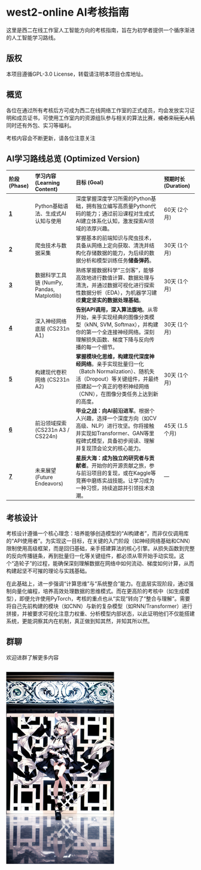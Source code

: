 # west2-online AI考核指南

这里是西二在线工作室人工智能方向的考核指南，旨在为初学者提供一个循序渐进的人工智能学习路线。

## 版权

本项目遵循GPL-3.0 License，转载请注明本项目仓库地址。

## 概览

各位在通过所有考核后方可成为西二在线网络工作室的正式成员，均会发放实习证明和成员证书，可使用工作室内的资源组队参与相关的算法比赛，~~或者来玩无人机~~ 同时还有外包、实习等福利。

考核内容会不断更新，请各位注意关注

## **AI学习路线总览 (Optimized Version)**

| 阶段 (Phase) | 学习内容 (Learning Content)             | 目标 (Goal)                                                                                                       | 预期时长 (Duration) |
| :--------- | :---------------------------------- | :-------------------------------------------------------------------------------------------------------------- | :-------------- |
| **[1](./tasks/task1/task1.md)**      | Python基础语法、生成式AI认知与使用               | 深度掌握深度学习所需的Python基础，拥有独立编写高质量Python代码的能力；通过前沿课程对生成式AI建立体系化认知，激发探索AI领域的浓厚兴趣。                                     | 60天 (2个月)       |
| **[2](./tasks/task2/task2.md)**      | 爬虫技术与数据采集                           | 掌握基本的前端知识与爬虫技术，具备从网络上定向获取、清洗并结构化存储数据的能力，为后续的数据分析和模型训练任务**储备弹药**。                                                | 30天 (1个月)       |
| **[3](./tasks/task3/task3.md)**      | 数据科学工具链 (NumPy, Pandas, Matplotlib) | 熟练掌握数据科学“三剑客”，能够高效地进行数值计算、数据处理与清洗，并通过数据可视化进行探索性数据分析（EDA），为机器学习建模**奠定坚实的数据处理基础**。                                | 30天 (1个月)       |
| **[4](./tasks/task4/task4.md)**      | 深入神经网络底层 (CS231n A1)                | **告别API调用，深入算法腹地**。从零开始，亲手实现经典的图像分类模型（kNN, SVM, Softmax），并构建你的第一个全连接神经网络。深刻理解损失函数、梯度下降与反向传播的每一个细节。              | 30天 (1个月)       |
| **[5](./tasks/task5/task5.md)**      | 构建现代卷积网络 (CS231n A2)                | **掌握模块化思维，构建现代深度神经网络**。亲手实现批量归一化（Batch Normalization）、随机失活（Dropout）等关键组件，并最终搭建起一个真正的卷积神经网络（CNN），在图像分类任务上达到新的高度。 | 30天 (1个月)       |
| **[6](./tasks/task6/task6.md)**      | 前沿领域探索 (CS231n A3 / CS224n)         | **毕业之战：向AI前沿进军**。根据个人兴趣，选择一个深度方向（如CV高级、NLP）进行攻坚。你将接触并实现如Transformer、GAN等里程碑式模型，具备初步阅读、理解并复现顶会论文的核心能力。           | 45天 (1.5个月)     |
| **[7](./tasks/task7/task7.md)**      | 未来展望 (Future Endeavors)             | **星辰大海：成为独立的研究者与贡献者**。开始你的开源贡献之旅，参与前沿项目的复现，或在Kaggle等竞赛中磨练实战技能。让学习成为一种习惯，持续追踪并引领技术浪潮。                            | —               |


## 考核设计

考核设计遵循一个核心理念：培养能够创造模型的“AI构建者”，而非仅仅调用库的“API使用者”。为实现这一目标，在关键的入门阶段（如神经网络基础和CNN）限制使用高级框架，而是回归基础，亲手搭建算法的核心引擎。从损失函数到完整的反向传播链条，再到批量归一化等关键组件，都必须从零开始手动实现。这个“造轮子”的过程，能确保深刻理解数据在网络中如何流动、梯度如何计算，从而构建起坚不可摧的理论与实践基础。

在此基础上，进一步强调“计算思维”与“系统整合”能力。在底层实现阶段，通过强制向量化编程，培养高效处理数据的思维模式。而在更高阶的考核中（如生成模型），即便允许使用PyTorch，考核的重点也从“实现”转向了“整合与理解”。需要将自己先前构建的模块（如CNN）与新的复杂模型（如RNN/Transformer）进行拼接，并被要求可视化注意力权重、分析模型内部状态，以此证明他们不仅能搭建系统，更能洞察其内在机制，真正做到知其然，并知其所以然。

## 群聊

欢迎进群了解更多内容

## <img src="./README.assets/west2-AI-qrcode-2025.jpg" alt="west2-AI-qrcode-2025" style="zoom:50%;" />
